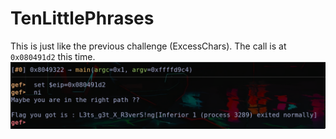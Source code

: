 # TenLittlePhrases
This is just like the previous challenge (ExcessChars). The call is at `0x080491d2` this time.
![sol](sol.png)
